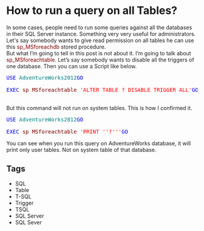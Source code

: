 # How to run a query on all Tables?

<div dir="ltr" style="text-align: left;" trbidi="on">In some cases, people need to run some queries against all the databases in their SQL Server instance. Something very very useful for administrators. Let's say somebody wants to give read permission on all tables he can use this <span style="color: maroon;">sp_MSforeachdb </span>stored procedure.<br />But what I’m going to tell in this post is not about it. I’m going to talk about <span style="color: maroon;">sp_MSforeachtable<span style="color: #222222;">. Let’s say somebody wants to disable all the triggers of one database. Then you can use a Script like below.</span></span><br /><pre class="code"><span style="color: blue;">USE </span><span style="color: teal;">AdventureWorks2012</span><span style="color: blue;">GO<br /><br />EXEC </span><span style="color: maroon;">sp_MSforeachtable </span><span style="color: red;">'ALTER TABLE ? DISABLE TRIGGER ALL'</span><span style="color: blue;">GO</span></pre><br />But this command will not run on system tables. This is how I confirmed it.<br /><pre class="code"><span style="color: blue;">USE </span><span style="color: teal;">AdventureWorks2012</span><span style="color: blue;">GO<br /><br />EXEC </span><span style="color: maroon;">sp_MSforeachtable </span><span style="color: red;">'PRINT ''?'''</span><span style="color: blue;">GO</span></pre>You can see when you run this query on AdventureWorks database, it will print only user tables. Not on system table of that database.</div>

## Tags

- SQL
- Table
- T-SQL
- Trigger
- TSQL
- SQL Server
- SQL Sever
